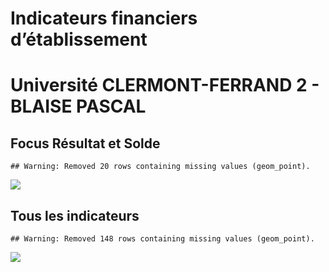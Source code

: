 Indicateurs financiers d’établissement
================

# Université CLERMONT-FERRAND 2 - BLAISE PASCAL

## Focus Résultat et Solde

    ## Warning: Removed 20 rows containing missing values (geom_point).

![](université_clermont_ferrand_2___blaise_pascal_files/figure-gfm/etab.focus-1.png)<!-- -->

## Tous les indicateurs

    ## Warning: Removed 148 rows containing missing values (geom_point).

![](université_clermont_ferrand_2___blaise_pascal_files/figure-gfm/etab-1.png)<!-- -->
